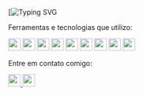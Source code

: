 [![Typing SVG](https://readme-typing-svg.demolab.com/?lines=Bem+vindo+ao+meu+repositório+Github)

Ferramentas e tecnologias que utilizo:
<p align="left">
  <img src="https://img.shields.io/badge/bootstrap-563D7C?style=flat-square&logo=bootstrap&logoColor=white" height="25"/>
  <img src="https://img.shields.io/badge/git-F05033?style=flat-square&logo=git&logoColor=white" height="25"/>
  <img src="https://img.shields.io/badge/React_Router-CA4245?style=flat-square&logo=react-router&logoColor=white" height="25"/>
  <img src="https://img.shields.io/badge/Trello-026AA7?style=flat-square&logo=Trello&logoColor=white" height="25"/>
  <img src="https://img.shields.io/badge/redux-593D88?style=flat-square&logo=redux&logoColor=white" height="25"/>
  <img src="https://img.shields.io/badge/javascript-F7DF1E?style=flat-square&logo=javascript&logoColor=black" height="25"/>
  <img src="https://img.shields.io/badge/react-61DAFB?style=flat-square&logo=react&logoColor=black" height="25"/>
  <img src="https://img.shields.io/badge/html5-E34F26?style=flat-square&logo=html5&logoColor=white" height="25"/>
  <img src="https://img.shields.io/badge/visual_studio_code-007ACC?style=flat-square&logo=visual-studio-code&logoColor=white" height="25"/>
</p>

Entre em contato comigo:
<p align="left">
  <a href="mailto:kaahgonzalez99@gmail.com">
    <img src="https://img.shields.io/badge/Gmail-D14836?style=for-the-badge&logo=gmail&logoColor=white" height="25"/>
  </a>
  <a href="https://www.linkedin.com/in/karina-gonzalez-rebelo-dev/" target="_blank">
    <img src="https://img.shields.io/badge/LinkedIn-0077B5?style=for-the-badge&logo=linkedin&logoColor=white" height="25"/>
  </a>
</p>
